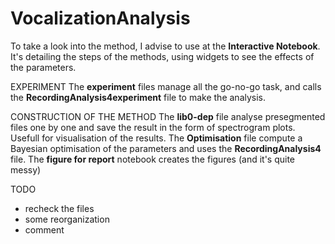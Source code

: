# VocalizationAnalysis

To take a look into the method, I advise to use at the **Interactive Notebook**. It's detailing the steps of the methods, using widgets to see the effects of the parameters.

EXPERIMENT
The **experiment** files manage all the go-no-go task, and calls the **RecordingAnalysis4experiment** file to make the analysis.

CONSTRUCTION OF THE METHOD
The **lib0-dep** file analyse presegmented files one by one and save the result in the form of spectrogram plots. Usefull for visualisation of the results.
The **Optimisation** file compute a Bayesian optimisation of the parameters and uses the **RecordingAnalysis4** file.
The **figure for report** notebook creates the figures (and it's quite messy)

TODO
- recheck the files
- some reorganization
- comment
